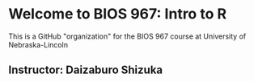# Welcome to BIOS 967: Intro to R

This is a GitHub "organization" for the BIOS 967 course at University of Nebraska-Lincoln

## Instructor: Daizaburo Shizuka
